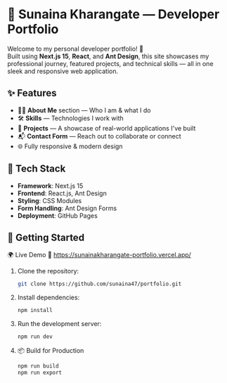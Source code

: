 # 🌟 Sunaina Kharangate — Developer Portfolio

Welcome to my personal developer portfolio! 🚀  
Built using **Next.js 15**, **React**, and **Ant Design**, this site showcases my professional journey, featured projects, and technical skills — all in one sleek and responsive web application.

## ✨ Features

- 🧑‍💻 **About Me** section — Who I am & what I do
- 🛠️ **Skills** — Technologies I work with
- 💼 **Projects** — A showcase of real-world applications I've built
- 📬 **Contact Form** — Reach out to collaborate or connect
- 🌐 Fully responsive & modern design

## 🔧 Tech Stack

- **Framework**: Next.js 15
- **Frontend**: React.js, Ant Design
- **Styling**: CSS Modules
- **Form Handling**: Ant Design Forms
- **Deployment**: GitHub Pages

## 🚀 Getting Started

🌍 Live Demo
🔗 https://sunainakharangate-portfolio.vercel.app/

1. Clone the repository:
   ```bash
   git clone https://github.com/sunaina47/portfolio.git
   ```
2. Install dependencies:
   ```bash
   npm install
   ```
3. Run the development server:
   ```bash
   npm run dev
   ```
4. 📦 Build for Production
   ```bash
   npm run build
   npm run export
